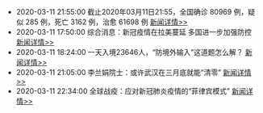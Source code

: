 - 2020-03-11 21:55:00  截止2020年03月11日21:55，全国确诊 80969 例，疑似 285 例，死亡 3162 例，治愈 61698 例  [新闻详情>>](https://github.com/AlbertGithubHome/ChineseVictory/blob/master/PneumoniaMap/20200311215500.jpg)
- 2020-03-11 17:50:00  综合消息：新冠疫情在拉美蔓延 多国进一步加强防控  [新闻详情>>](http://news.sina.com.cn/o/2020-03-11/doc-iimxyqvz9651477.shtml)
- 2020-03-11 18:24:00  一天入境23646人，“防境外输入”这道题怎么解？  [新闻详情>>](https://tech.sina.com.cn/roll/2020-03-11/doc-iimxxstf8226924.shtml)
- 2020-03-11 21:05:00  李兰娟院士：或许武汉在三月底就能“清零”  [新闻详情>>](http://finance.sina.com.cn/china/gncj/2020-03-11/doc-iimxyqvz9691525.shtml)
- 2020-03-11 22:34:00  全球战疫：应对新冠肺炎疫情的“菲律宾模式”  [新闻详情>>](http://news.sina.com.cn/o/2020-03-11/doc-iimxyqvz9707371.shtml)

